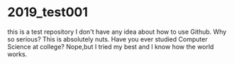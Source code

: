 # 2019_test001
this is a test repository
I don't have any idea about how to use Github.
Why so serious?
This is absolutely nuts.
Have you ever studied Computer Science at college?
Nope,but I tried my best and I know how the world works.
